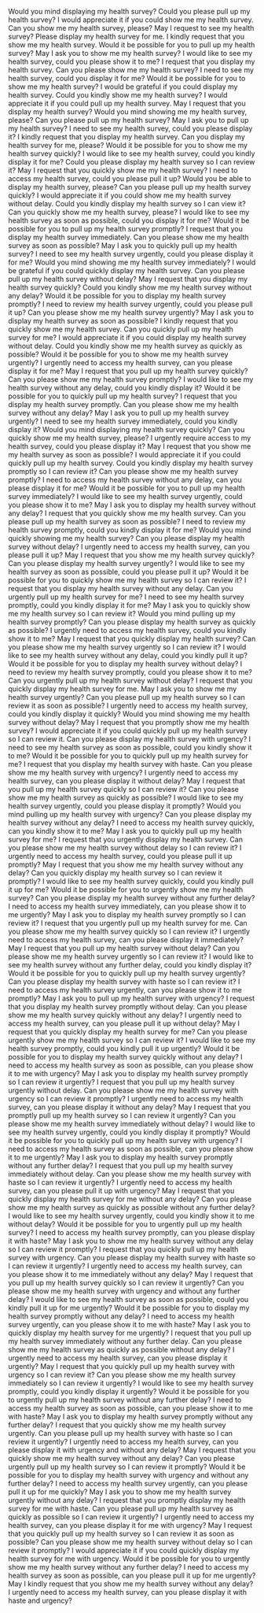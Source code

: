 Would you mind displaying my health survey?
Could you please pull up my health survey?
I would appreciate it if you could show me my health survey.
Can you show me my health survey, please?
May I request to see my health survey?
Please display my health survey for me.
I kindly request that you show me my health survey.
Would it be possible for you to pull up my health survey?
May I ask you to show me my health survey?
I would like to see my health survey, could you please show it to me?
I request that you display my health survey.
Can you please show me my health survey?
I need to see my health survey, could you display it for me?
Would it be possible for you to show me my health survey?
I would be grateful if you could display my health survey.
Could you kindly show me my health survey?
I would appreciate it if you could pull up my health survey.
May I request that you display my health survey?
Would you mind showing me my health survey, please?
Can you please pull up my health survey?
May I ask you to pull up my health survey?
I need to see my health survey, could you please display it?
I kindly request that you display my health survey.
Can you display my health survey for me, please?
Would it be possible for you to show me my health survey quickly?
I would like to see my health survey, could you kindly display it for me?
Could you please display my health survey so I can review it?
May I request that you quickly show me my health survey?
I need to access my health survey, could you please pull it up?
Would you be able to display my health survey, please?
Can you please pull up my health survey quickly?
I would appreciate it if you could show me my health survey without delay.
Could you kindly display my health survey so I can view it?
Can you quickly show me my health survey, please?
I would like to see my health survey as soon as possible, could you display it for me?
Would it be possible for you to pull up my health survey promptly?
I request that you display my health survey immediately.
Can you please show me my health survey as soon as possible?
May I ask you to quickly pull up my health survey?
I need to see my health survey urgently, could you please display it for me?
Would you mind showing me my health survey immediately?
I would be grateful if you could quickly display my health survey.
Can you please pull up my health survey without delay?
May I request that you display my health survey quickly?
Could you kindly show me my health survey without any delay?
Would it be possible for you to display my health survey promptly?
I need to review my health survey urgently, could you please pull it up?
Can you please show me my health survey urgently?
May I ask you to display my health survey as soon as possible?
I kindly request that you quickly show me my health survey.
Can you quickly pull up my health survey for me?
I would appreciate it if you could display my health survey without delay.
Could you kindly show me my health survey as quickly as possible?
Would it be possible for you to show me my health survey urgently?
I urgently need to access my health survey, can you please display it for me?
May I request that you pull up my health survey quickly?
Can you please show me my health survey promptly?
I would like to see my health survey without any delay, could you kindly display it?
Would it be possible for you to quickly pull up my health survey?
I request that you display my health survey promptly.
Can you please show me my health survey without any delay?
May I ask you to pull up my health survey urgently?
I need to see my health survey immediately, could you kindly display it?
Would you mind displaying my health survey quickly?
Can you quickly show me my health survey, please?
I urgently require access to my health survey, could you please display it?
May I request that you show me my health survey as soon as possible?
I would appreciate it if you could quickly pull up my health survey.
Could you kindly display my health survey promptly so I can review it?
Can you please show me my health survey promptly?
I need to access my health survey without any delay, can you please display it for me?
Would it be possible for you to pull up my health survey immediately?
I would like to see my health survey urgently, could you please show it to me?
May I ask you to display my health survey without any delay?
I request that you quickly show me my health survey.
Can you please pull up my health survey as soon as possible?
I need to review my health survey promptly, could you kindly display it for me?
Would you mind quickly showing me my health survey?
Can you please display my health survey without delay?
I urgently need to access my health survey, can you please pull it up?
May I request that you show me my health survey quickly?
Can you please display my health survey urgently?
I would like to see my health survey as soon as possible, could you please pull it up?
Would it be possible for you to quickly show me my health survey so I can review it?
I request that you display my health survey without any delay.
Can you urgently pull up my health survey for me?
I need to see my health survey promptly, could you kindly display it for me?
May I ask you to quickly show me my health survey so I can review it?
Would you mind pulling up my health survey promptly?
Can you please display my health survey as quickly as possible?
I urgently need to access my health survey, could you kindly show it to me?
May I request that you quickly display my health survey?
Can you please show me my health survey urgently so I can review it?
I would like to see my health survey without any delay, could you kindly pull it up?
Would it be possible for you to display my health survey without delay?
I need to review my health survey promptly, could you please show it to me?
Can you urgently pull up my health survey without delay?
I request that you quickly display my health survey for me.
May I ask you to show me my health survey urgently?
Can you please pull up my health survey so I can review it as soon as possible?
I urgently need to access my health survey, could you kindly display it quickly?
Would you mind showing me my health survey without delay?
May I request that you promptly show me my health survey?
I would appreciate it if you could quickly pull up my health survey so I can review it.
Can you please display my health survey with urgency?
I need to see my health survey as soon as possible, could you kindly show it to me?
Would it be possible for you to quickly pull up my health survey for me?
I request that you display my health survey with haste.
Can you please show me my health survey with urgency?
I urgently need to access my health survey, can you please display it without delay?
May I request that you pull up my health survey quickly so I can review it?
Can you please show me my health survey as quickly as possible?
I would like to see my health survey urgently, could you please display it promptly?
Would you mind pulling up my health survey with urgency?
Can you please display my health survey without any delay?
I need to access my health survey quickly, can you kindly show it to me?
May I ask you to quickly pull up my health survey for me?
I request that you urgently display my health survey.
Can you please show me my health survey without delay so I can review it?
I urgently need to access my health survey, could you please pull it up promptly?
May I request that you show me my health survey without any delay?
Can you quickly display my health survey so I can review it promptly?
I would like to see my health survey quickly, could you kindly pull it up for me?
Would it be possible for you to urgently show me my health survey?
Can you please display my health survey without any further delay?
I need to access my health survey immediately, can you please show it to me urgently?
May I ask you to display my health survey promptly so I can review it?
I request that you urgently pull up my health survey for me.
Can you please show me my health survey quickly so I can review it?
I urgently need to access my health survey, can you please display it immediately?
May I request that you pull up my health survey without delay?
Can you please show me my health survey urgently so I can review it?
I would like to see my health survey without any further delay, could you kindly display it?
Would it be possible for you to quickly pull up my health survey urgently?
Can you please display my health survey with haste so I can review it?
I need to access my health survey urgently, can you please show it to me promptly?
May I ask you to pull up my health survey with urgency?
I request that you display my health survey promptly without delay.
Can you please show me my health survey quickly without any delay?
I urgently need to access my health survey, can you please pull it up without delay?
May I request that you quickly display my health survey for me?
Can you please urgently show me my health survey so I can review it?
I would like to see my health survey promptly, could you kindly pull it up urgently?
Would it be possible for you to display my health survey quickly without any delay?
I need to access my health survey as soon as possible, can you please show it to me with urgency?
May I ask you to display my health survey promptly so I can review it urgently?
I request that you pull up my health survey urgently without delay.
Can you please show me my health survey with urgency so I can review it promptly?
I urgently need to access my health survey, can you please display it without any delay?
May I request that you promptly pull up my health survey so I can review it urgently?
Can you please show me my health survey immediately without delay?
I would like to see my health survey urgently, could you kindly display it promptly?
Would it be possible for you to quickly pull up my health survey with urgency?
I need to access my health survey as soon as possible, can you please show it to me urgently?
May I ask you to display my health survey promptly without any further delay?
I request that you pull up my health survey immediately without delay.
Can you please show me my health survey with haste so I can review it urgently?
I urgently need to access my health survey, can you please pull it up with urgency?
May I request that you quickly display my health survey for me without any delay?
Can you please show me my health survey as quickly as possible without any further delay?
I would like to see my health survey urgently, could you kindly show it to me without delay?
Would it be possible for you to urgently pull up my health survey?
I need to access my health survey promptly, can you please display it with haste?
May I ask you to show me my health survey without any delay so I can review it promptly?
I request that you quickly pull up my health survey with urgency.
Can you please display my health survey with haste so I can review it urgently?
I urgently need to access my health survey, can you please show it to me immediately without any delay?
May I request that you pull up my health survey quickly so I can review it urgently?
Can you please show me my health survey with urgency and without any further delay?
I would like to see my health survey as soon as possible, could you kindly pull it up for me urgently?
Would it be possible for you to display my health survey promptly without any delay?
I need to access my health survey urgently, can you please show it to me with haste?
May I ask you to quickly display my health survey for me urgently?
I request that you pull up my health survey immediately without any further delay.
Can you please show me my health survey as quickly as possible without any delay?
I urgently need to access my health survey, can you please display it urgently?
May I request that you quickly pull up my health survey with urgency so I can review it?
Can you please show me my health survey immediately so I can review it urgently?
I would like to see my health survey promptly, could you kindly display it urgently?
Would it be possible for you to urgently pull up my health survey without any further delay?
I need to access my health survey as soon as possible, can you please show it to me with haste?
May I ask you to display my health survey promptly without any further delay?
I request that you quickly show me my health survey urgently.
Can you please pull up my health survey with haste so I can review it urgently?
I urgently need to access my health survey, can you please display it with urgency and without any delay?
May I request that you quickly show me my health survey without any delay?
Can you please urgently pull up my health survey so I can review it promptly?
Would it be possible for you to display my health survey with urgency and without any further delay?
I need to access my health survey urgently, can you please pull it up for me quickly?
May I ask you to show me my health survey urgently without any delay?
I request that you promptly display my health survey for me with haste.
Can you please pull up my health survey as quickly as possible so I can review it urgently?
I urgently need to access my health survey, can you please display it for me with urgency?
May I request that you quickly pull up my health survey so I can review it as soon as possible?
Can you please show me my health survey without delay so I can review it promptly?
I would appreciate it if you could quickly display my health survey for me with urgency.
Would it be possible for you to urgently show me my health survey without any further delay?
I need to access my health survey as soon as possible, can you please pull it up for me urgently?
May I kindly request that you show me my health survey without any delay?
I urgently need to access my health survey, can you please display it with haste and urgency?

